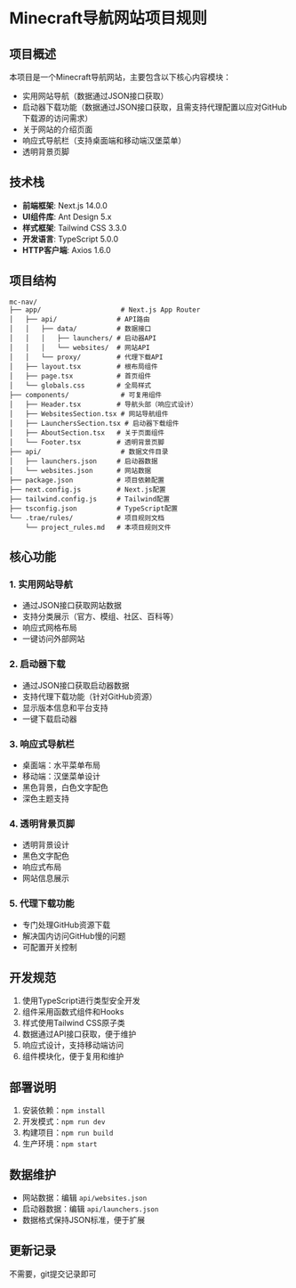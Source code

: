 # Minecraft导航网站项目规则

## 项目概述
本项目是一个Minecraft导航网站，主要包含以下核心内容模块：
- 实用网站导航（数据通过JSON接口获取）
- 启动器下载功能（数据通过JSON接口获取，且需支持代理配置以应对GitHub下载源的访问需求）
- 关于网站的介绍页面
- 响应式导航栏（支持桌面端和移动端汉堡菜单）
- 透明背景页脚

## 技术栈
- **前端框架**: Next.js 14.0.0
- **UI组件库**: Ant Design 5.x
- **样式框架**: Tailwind CSS 3.3.0
- **开发语言**: TypeScript 5.0.0
- **HTTP客户端**: Axios 1.6.0

## 项目结构
```
mc-nav/
├── app/                    # Next.js App Router
│   ├── api/               # API路由
│   │   ├── data/          # 数据接口
│   │   │   ├── launchers/ # 启动器API
│   │   │   └── websites/  # 网站API
│   │   └── proxy/         # 代理下载API
│   ├── layout.tsx         # 根布局组件
│   ├── page.tsx           # 首页组件
│   └── globals.css        # 全局样式
├── components/             # 可复用组件
│   ├── Header.tsx         # 导航头部（响应式设计）
│   ├── WebsitesSection.tsx # 网站导航组件
│   ├── LaunchersSection.tsx # 启动器下载组件
│   ├── AboutSection.tsx   # 关于页面组件
│   └── Footer.tsx         # 透明背景页脚
├── api/                    # 数据文件目录
│   ├── launchers.json     # 启动器数据
│   └── websites.json      # 网站数据
├── package.json           # 项目依赖配置
├── next.config.js         # Next.js配置
├── tailwind.config.js     # Tailwind配置
├── tsconfig.json          # TypeScript配置
└── .trae/rules/           # 项目规则文档
    └── project_rules.md   # 本项目规则文件
```

## 核心功能

### 1. 实用网站导航
- 通过JSON接口获取网站数据
- 支持分类展示（官方、模组、社区、百科等）
- 响应式网格布局
- 一键访问外部网站

### 2. 启动器下载
- 通过JSON接口获取启动器数据
- 支持代理下载功能（针对GitHub资源）
- 显示版本信息和平台支持
- 一键下载启动器

### 3. 响应式导航栏
- 桌面端：水平菜单布局
- 移动端：汉堡菜单设计
- 黑色背景，白色文字配色
- 深色主题支持

### 4. 透明背景页脚
- 透明背景设计
- 黑色文字配色
- 响应式布局
- 网站信息展示

### 5. 代理下载功能
- 专门处理GitHub资源下载
- 解决国内访问GitHub慢的问题
- 可配置开关控制

## 开发规范
1. 使用TypeScript进行类型安全开发
2. 组件采用函数式组件和Hooks
3. 样式使用Tailwind CSS原子类
4. 数据通过API接口获取，便于维护
5. 响应式设计，支持移动端访问
6. 组件模块化，便于复用和维护

## 部署说明
1. 安装依赖：`npm install`
2. 开发模式：`npm run dev`
3. 构建项目：`npm run build`
4. 生产环境：`npm start`

## 数据维护
- 网站数据：编辑 `api/websites.json`
- 启动器数据：编辑 `api/launchers.json`
- 数据格式保持JSON标准，便于扩展

## 更新记录
不需要，git提交记录即可